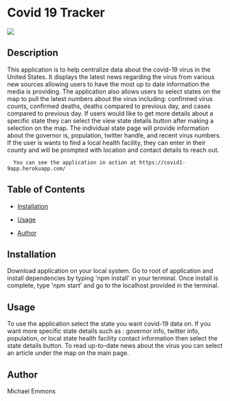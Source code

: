 # Covid 19 Tracker

  ![](https://img.shields.io/github/languages/top/memmo01/covid19-tracker)
  
  ## Description
  
  This application is to help centralize data about the covid-19 virus in the United States. It displays the latest news regarding the virus from various new sources allowing users to have the most up to date information the media is providing. The application also allows users to select states on the map to pull the latest numbers about the virus including: confirmed virus counts, confirmed deaths, deaths compared to previous day, and cases compared to previous day. If users would like to get more details about a specific state they can select the view state details button after making a selection on the map. The individual state page will provide information about the governor is, population, twitter handle, and recent virus numbers. If the user is wants to find a local health facility, they can enter in their county and will be prompted with location and contact details to reach out.  
  
      You can see the application in action at https://covid1-9app.herokuapp.com/
  
  ## Table of Contents

  * [Installation](#installation)

  * [Usage](#usage)
  
  * [Author](#author)
  
  
  

  ## Installation

  Download application on your local system. Go to root of application and install dependencies by typing 'npm install' in your terminal. Once install is complete, type 'npm start' and go to the localhost provided in the terminal.

  ## Usage

  To use the application select the state you want covid-19 data on. If you want more specific state details such as : governor info, twitter info, population, or local state health facility contact information then select the state details button. To read up-to-date news about the virus you can select an article under the map on the main page.
   
  ## Author
  
  Michael Emmons
  
  
